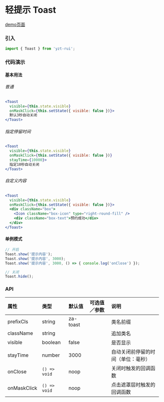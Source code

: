 # 轻提示 Toast

[demo页面](https://yyb323.com/yui.mobile/#/toast)

### 引入

```js
import { Toast } from 'yzt-rui';
```

### 代码演示

#### 基本用法

###### 普通
```jsx
<Toast
  visible={this.state.visible}
  onMaskClick={this.setState({ visible: false })}>
  默认3秒自动关闭
</Toast>
```

###### 指定停留时间
```jsx
<Toast
  visible={this.state.visible}
  onMaskClick={this.setState({ visible: false })}
  stayTime={10000}>
  指定10秒自动关闭
</Toast>
```

###### 自定义内容
```jsx
<Toast
  visible={this.state.visible}
  onMaskClick={this.setState({ visible: false })}>
  <div className="box">
    <Icon className="box-icon" type="right-round-fill" />
    <div className="box-text">预约成功</div>
  </div>
</Toast>
```

#### 单例模式
```js
// 开启
Toast.show('提示内容');
Toast.show('提示内容', 3000);
Toast.show('提示内容', 3000, () => { console.log('onClose') });

// 关闭
Toast.hide();
```

### API

| 属性 | 类型 | 默认值 | 可选值／参数 | 说明 |
| :--- | :--- | :--- | :--- | :--- |
| prefixCls | string | za-toast | | 类名前缀 |
| className | string | | | 追加类名 |
| visible | boolean | false | | 是否显示 |
| stayTime | number | 3000 | | 自动关闭前停留的时间（单位：毫秒） |
| onClose | <code>() => void</code> | noop | | 关闭时触发的回调函数 |
| onMaskClick | <code>() => void</code> | noop | | 点击遮罩层时触发的回调函数 |



